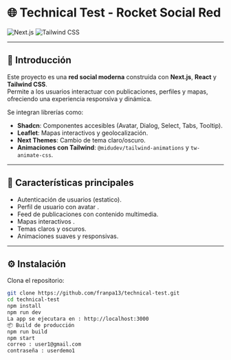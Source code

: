 # 🌐 Technical Test - Rocket Social Red

![Next.js](https://img.shields.io/badge/Next.js-15.5.4-black?logo=next.js) 
![Tailwind CSS](https://img.shields.io/badge/Tailwind%20CSS-v4-green?logo=tailwindcss) 


---

## 📝 Introducción

Este proyecto es una **red social moderna** construida con **Next.js**, **React** y **Tailwind CSS**.  
Permite a los usuarios interactuar con publicaciones, perfiles y mapas, ofreciendo una experiencia responsiva y dinámica.  

Se integran librerías como:  

- **Shadcn**: Componentes accesibles (Avatar, Dialog, Select, Tabs, Tooltip).  
- **Leaflet**: Mapas interactivos y geolocalización.  
- **Next Themes**: Cambio de tema claro/oscuro.  
- **Animaciones con Tailwind**: `@midudev/tailwind-animations` y `tw-animate-css`.  

---

## 🚀 Características principales

- Autenticación de usuarios (estatico).  
- Perfil de usuario con avatar .  
- Feed de publicaciones con contenido multimedia.  
- Mapas interactivos .  
- Temas claros y oscuros.  
- Animaciones suaves y responsivas.  

---

## ⚙️ Instalación

Clona el repositorio:

```bash
git clone https://github.com/franpa13/technical-test.git
cd technical-test
npm install
npm run dev
La app se ejecutara en : http://localhost:3000
📦 Build de producción
npm run build
npm start
correo : user1@gmail.com
contraseña : userdemo1




